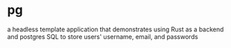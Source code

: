 # pg
a headless template application that demonstrates using Rust as a backend and postgres SQL to store users' username, email, and passwords

